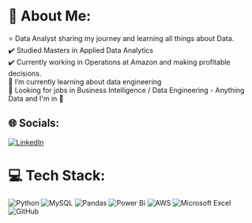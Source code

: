 # 💫 About Me:
⭐️ Data Analyst sharing my journey and learning all things about Data.<br>✔️ Studied Masters in Applied Data Analytics<br>✔️ Currently working in Operations at Amazon and making profitable decisions.<br>🌱 I’m currently learning about data engineering<br>🤗 Looking for jobs in Business Intelligence / Data Engineering - Anything Data and I'm in 🤞


## 🌐 Socials:
[![LinkedIn](https://img.shields.io/badge/LinkedIn-%230077B5.svg?logo=linkedin&logoColor=white)](https://linkedin.com/in/subhankarr) 

# 💻 Tech Stack:
![Python](https://img.shields.io/badge/python-3670A0?style=for-the-badge&logo=python&logoColor=ffdd54) ![MySQL](https://img.shields.io/badge/mysql-4479A1.svg?style=for-the-badge&logo=mysql&logoColor=white)	 ![Pandas](https://img.shields.io/badge/pandas-%23150458.svg?style=for-the-badge&logo=pandas&logoColor=white) ![Power Bi](https://img.shields.io/badge/power_bi-F2C811?style=for-the-badge&logo=powerbi&logoColor=black) ![AWS](https://img.shields.io/badge/AWS-%23FF9900.svg?style=for-the-badge&logo=amazon-aws&logoColor=white) ![Microsoft Excel](https://img.shields.io/badge/Microsoft_Excel-217346?style=for-the-badge&logo=microsoft-excel&logoColor=white) ![GitHub](https://img.shields.io/badge/github-%23121011.svg?style=for-the-badge&logo=github&logoColor=white)
